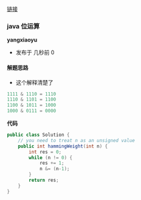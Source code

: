 [链接](https://leetcode-cn.com/problems/number-of-1-bits/solution/java-wei-yun-suan-by-user5713q-0dum/)


### java 位运算
**yangxiaoyu**
- 发布于 几秒前
0
#### 解题思路
- 这个解释清楚了
```java
1111 & 1110 = 1110
1110 & 1101 = 1100
1100 & 1011 = 1000
1000 & 0111 = 0000
```

**代码**
```Java
public class Solution {
    // you need to treat n as an unsigned value
    public int hammingWeight(int n) {
        int res = 0;
        while (n != 0) {
            res += 1;
            n &= (n-1);
        }
        return res;
    }
}
```
